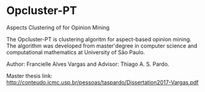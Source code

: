 # Opcluster-PT
Aspects Clustering of for Opinion Mining 

The Opcluster-PT is clustering algoritm for aspect-based opinion mining. The algorithm was developed from master'degree in computer science and computational mathematics at University of São Paulo.

Author: Francielle Alves Vargas and Advisor: Thiago A. S. Pardo. 

Master thesis link: http://conteudo.icmc.usp.br/pessoas/taspardo/Dissertation2017-Vargas.pdf



